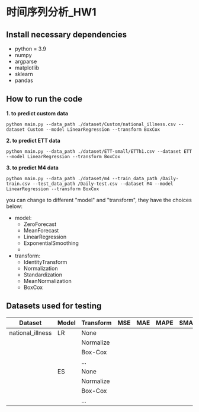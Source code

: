 # 时间序列分析_HW1
## Install necessary dependencies
- python = 3.9
- numpy
- argparse
- matplotlib
- sklearn
- pandas

## How to run the code
**1. to predict custom data**
```
python main.py --data_path ./dataset/Custom/national_illness.csv --dataset Custom --model LinearRegression --transform BoxCox
```
**2. to predict ETT data**
```
python main.py --data_path ./dataset/ETT-small/ETTh1.csv --dataset ETT --model LinearRegression --transform BoxCox
```

**3. to predict M4 data**
```
python main.py --data_path ./dataset/m4 --train_data_path /Daily-train.csv --test_data_path /Daily-test.csv --dataset M4 --model LinearRegression --transform BoxCox
```

you can change to different "model" and "transform", they have the choices below:
- model:
  - ZeroForecast
  - MeanForecast
  - LinearRegression
  - ExponentialSmoothing
  - 
- transform:
  - IdentityTransform
  - Normalization
  - Standardization
  - MeanNormalization
  - BoxCox

## Datasets used for testing

| Dataset  | Model | Transform | MSE  | MAE  | MAPE | SMAPE | MASE |
| -------- | ----- | --------- | ----- | ----- | ----- | ----- | ----- |
| national_illness  | LR    | None      |      |      |      |       |      |
|          |       | Normalize |      |      |      |       |      |
|          |       | Box-Cox   |      |      |      |       |      |
|          |       | ...       |      |      |      |       |      |
|          | ES   | None      |      |      |      |       |      |
|          |       | Normalize |      |      |      |       |      |
|          |       | Box-Cox   |      |      |      |       |      |
|          |       | ...       |      |      |      |       |      |

